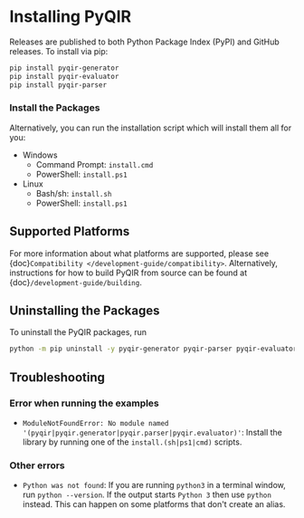 # Installing PyQIR

Releases are published to both Python Package Index (PyPI) and GitHub releases. To install via pip:

```bash
pip install pyqir-generator
pip install pyqir-evaluator
pip install pyqir-parser
```

### Install the Packages

Alternatively, you can run the installation script which will install them all for you:

- Windows
  - Command Prompt: `install.cmd`
  - PowerShell: `install.ps1`
- Linux
  - Bash/sh: `install.sh`
  - PowerShell: `install.ps1`

## Supported Platforms

For more information about what platforms are supported, please see
{doc}`Compatibility </development-guide/compatibility>`. Alternatively, instructions for how to build
PyQIR from source can be found at {doc}`/development-guide/building`.

## Uninstalling the Packages

To uninstall the PyQIR packages, run

```bash
python -m pip uninstall -y pyqir-generator pyqir-parser pyqir-evaluator
```

## Troubleshooting

### Error when running the examples

- `ModuleNotFoundError: No module named '(pyqir|pyqir.generator|pyqir.parser|pyqir.evaluator)'`:
  Install the library by running one of the `install.(sh|ps1|cmd)` scripts.

### Other errors

- `Python was not found`: If you are running `python3` in a terminal window, run
  `python --version`. If the output starts `Python 3` then use `python` instead.
  This can happen on some platforms that don't create an alias.
